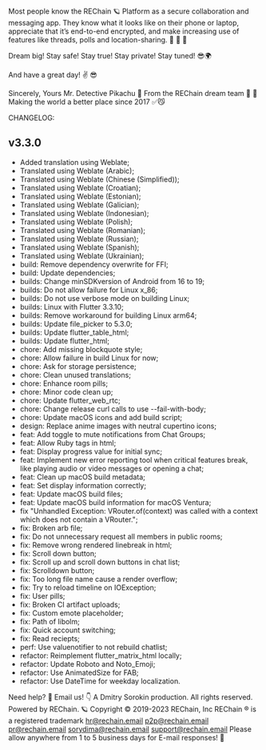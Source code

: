 Most people know the REChain 🪐 Platform as a secure collaboration and messaging app. They know what it looks like on their phone or laptop, appreciate that it’s end-to-end encrypted, and make increasing use of features like threads, polls and location-sharing. 🥰 🌈 📡

Dream big! Stay safe! Stay true! Stay private! Stay tuned! 😎🌍

And have a great day! ✌️ 😎

Sincerely, Yours Mr. Detective Pikachu 🐾
From the REChain dream team 🤗 👻
Making the world a better place since 2017 ✅😼

CHANGELOG:

## v3.3.0
- Added translation using Weblate;
- Translated using Weblate (Arabic);
- Translated using Weblate (Chinese (Simplified));
- Translated using Weblate (Croatian);
- Translated using Weblate (Estonian);
- Translated using Weblate (Galician);
- Translated using Weblate (Indonesian);
- Translated using Weblate (Polish);
- Translated using Weblate (Romanian);
- Translated using Weblate (Russian);
- Translated using Weblate (Spanish);
- Translated using Weblate (Ukrainian);
- build: Remove dependency overwrite for FFI;
- build: Update dependencies;
- builds: Change minSDKversion of Android from 16 to 19;
- builds: Do not allow failure for Linux x_86;
- builds: Do not use verbose mode on building Linux;
- builds: Linux with Flutter 3.3.10;
- builds: Remove workaround for building Linux arm64;
- builds: Update file_picker to 5.3.0;
- builds: Update flutter_table_html;
- builds: Update flutter_html;
- chore: Add missing blockquote style;
- chore: Allow failure in build Linux for now;
- chore: Ask for storage persistence;
- chore: Clean unused translations;
- chore: Enhance room pills;
- chore: Minor code clean up;
- chore: Update flutter_web_rtc;
- chore: Change release curl calls to use --fail-with-body;
- chore: Update macOS icons and add build script;
- design: Replace anime images with neutral cupertino icons;
- feat: Add toggle to mute notifications from Chat Groups;
- feat: Allow Ruby tags in html;
- feat: Display progress value for initial sync;
- feat: Implement new error reporting tool when critical features break, like playing audio or video messages or opening a chat;
- feat: Clean up macOS build metadata;
- feat: Set display information correctly;
- feat: Update macOS build files;
- feat: Update macOS build information for macOS Ventura;
- fix "Unhandled Exception: VRouter.of(context) was called with a context which does not contain a VRouter.";
- fix: Broken arb file;
- fix: Do not unnecessary request all members in public rooms;
- fix: Remove wrong rendered linebreak in html;
- fix: Scroll down button;
- fix: Scroll up and scroll down buttons in chat list;
- fix: Scrolldown button;
- fix: Too long file name cause a render overflow;
- fix: Try to reload timeline on IOException;
- fix: User pills;
- fix: Broken CI artifact uploads;
- fix: Custom emote placeholder;
- fix: Path of libolm;
- fix: Quick account switching;
- fix: Read reciepts;
- perf: Use valuenotifier to not rebuild chatlist;
- refactor: Reimplement flutter_matrix_html locally;
- refactor: Update Roboto and Noto_Emoji;
- refactor: Use AnimatedSize for FAB;
- refactor: Use DateTime for weekday localization.

Need help? 🤔
Email us! 👇
A Dmitry Sorokin production. All rights reserved.
Powered by REChain. 🪐
Copyright © 2019-2023 REChain, Inc
REChain ® is a registered trademark
hr@rechain.email
p2p@rechain.email
pr@rechain.email
sorydima@rechain.email
support@rechain.email
Please allow anywhere from 1 to 5 business days for E-mail responses! 💌